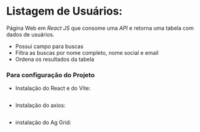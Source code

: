 # Listagem de Usuários:

Página Web em *React JS* que consome uma *API* e retorna uma tabela com dados de usuários. 
 - Possui campo para buscas
 - Filtra as buscas por nome completo, nome social e email
 - Ordena os resultados da tabela
 

### Para configuração do Projeto

- Instalação do React e do Vite:
``` 
```
 
- Instalação do axios:
``` 
```

- instalação do Ag Grid:
``` 
```


 
 
